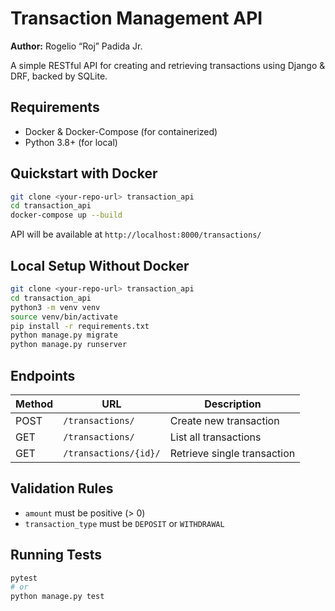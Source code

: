# Transaction Management API

**Author:** Rogelio “Roj” Padida Jr.

A simple RESTful API for creating and retrieving transactions using Django & DRF, backed by SQLite.

## Requirements

- Docker & Docker-Compose (for containerized)
- Python 3.8+ (for local)

## Quickstart with Docker

```bash
git clone <your-repo-url> transaction_api
cd transaction_api
docker-compose up --build
```
API will be available at `http://localhost:8000/transactions/`

## Local Setup Without Docker

```bash
git clone <your-repo-url> transaction_api
cd transaction_api
python3 -m venv venv
source venv/bin/activate
pip install -r requirements.txt
python manage.py migrate
python manage.py runserver
```

## Endpoints

| Method | URL                    | Description                 |
| ------ | ---------------------- | --------------------------- |
| POST   | `/transactions/`       | Create new transaction      |
| GET    | `/transactions/`       | List all transactions       |
| GET    | `/transactions/{id}/`  | Retrieve single transaction |

## Validation Rules

- `amount` must be positive (> 0)  
- `transaction_type` must be `DEPOSIT` or `WITHDRAWAL`

## Running Tests

```bash
pytest
# or
python manage.py test
```